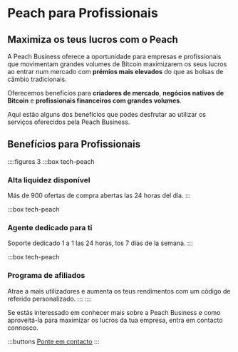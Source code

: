 # Peach para Profissionais
## Maximiza os teus lucros com o Peach

A Peach Business oferece a oportunidade para empresas e profissionais que movimentam grandes volumes de Bitcoin maximizarem os seus lucros ao entrar num mercado com **prémios mais elevados** do que as bolsas de câmbio tradicionais.

Oferecemos benefícios para **criadores de mercado**, **negócios nativos de Bitcoin** e **profissionais financeiros com grandes volumes**.

Aqui estão alguns dos benefícios que podes desfrutar ao utilizar os serviços oferecidos pela Peach Business.

## Benefícios para Profissionais
::::figures 3
:::box tech-peach
### Alta liquidez disponível
Más de 900 ofertas de compra abertas las 24 horas del día.
:::

:::box tech-peach
### Agente dedicado para ti
Soporte dedicado 1 a 1 las 24 horas, los 7 días de la semana.
:::

:::box tech-peach
### Programa de afiliados
Atrae a mais utilizadores e aumenta os teus rendimentos com um código de referido personalizado.
:::
::::

Se estás interessado em conhecer mais sobre a Peach Business e como aproveitá-la para maximizar os lucros da tua empresa, entra em contacto connosco.

:::buttons
[Ponte em contacto](mailto:$contactEmail$)
:::
